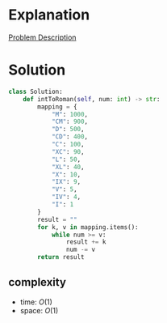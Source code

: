 # Explanation

[Problem Description](https://leetcode.com/problems/integer-to-roman/)

# Solution

```python
class Solution:
    def intToRoman(self, num: int) -> str:
        mapping = {
            "M": 1000,
            "CM": 900,
            "D": 500,
            "CD": 400,
            "C": 100,
            "XC": 90,
            "L": 50,
            "XL": 40,
            "X": 10,
            "IX": 9,
            "V": 5,
            "IV": 4,
            "I": 1
        }
        result = ""
        for k, v in mapping.items():
            while num >= v:
                result += k
                num -= v
        return result
```

## complexity

- time: $O(1)$
- space: $O(1)$
